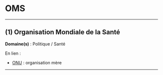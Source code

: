# OMS

--------------------

## (1) Organisation Mondiale de la Santé

**Domaine(s)** : Politique / Santé

En lien :

+ [ONU](onu.md) : organisation mère

--------------------